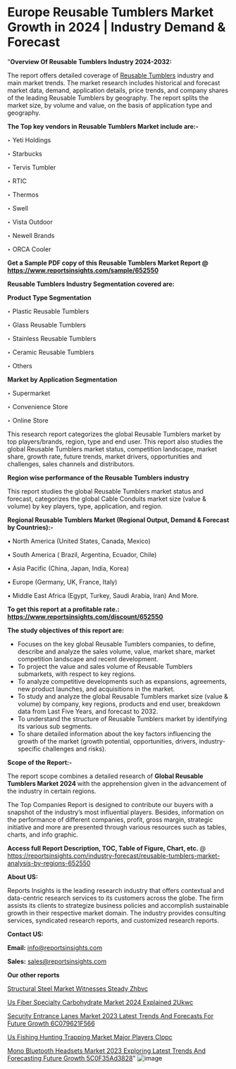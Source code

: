 # Europe Reusable Tumblers Market Growth in 2024 | Industry Demand & Forecast

"<strong>Overview Of Reusable Tumblers Industry 2024-2032:</strong>

The report offers detailed coverage of <a href=https://www.reportsinsights.com/sample/652550>Reusable Tumblers</a> industry and main market trends. The market research includes historical and forecast market data, demand, application details, price trends, and company shares of the leading Reusable Tumblers by geography. The report splits the market size, by volume and value, on the basis of application type and geography.

<strong>The Top key vendors in Reusable Tumblers Market include are:- </strong>

‣ Yeti Holdings

‣ Starbucks

‣ Tervis Tumbler

‣ RTIC

‣ Thermos

‣ Swell

‣ Vista Outdoor

‣ Newell Brands

‣ ORCA Cooler

<strong>Get a Sample PDF copy of this Reusable Tumblers Market Report </strong><strong>@ <a href=https://www.reportsinsights.com/sample/652550 style=color:#0000ff;>https://www.reportsinsights.com/sample/652550</a> </strong>

<strong>Reusable Tumblers Industry Segmentation covered are:</strong>

<strong>Product Type Segmentation</strong>

‣ Plastic Reusable Tumblers

‣ Glass Reusable Tumblers

‣ Stainless Reusable Tumblers

‣ Ceramic Reusable Tumblers

‣ Others

<strong>Market by Application Segmentation</strong>

‣ Supermarket

‣ Convenience Store

‣ Online Store

This research report categorizes the global Reusable Tumblers market by top players/brands, region, type and end user. This report also studies the global Reusable Tumblers market status, competition landscape, market share, growth rate, future trends, market drivers, opportunities and challenges, sales channels and distributors.

<strong>Region wise performance of the Reusable Tumblers industry</strong><strong> </strong>

This report studies the global Reusable Tumblers market status and forecast, categorizes the global Cable Conduits market size (value &amp; volume) by key players, type, application, and region. 

<strong>Regional Reusable Tumblers Market (Regional Output, Demand &amp; Forecast by Countries):-</strong>

• North America (United States, Canada, Mexico)

• South America ( Brazil, Argentina, Ecuador, Chile)

• Asia Pacific (China, Japan, India, Korea)

• Europe (Germany, UK, France, Italy)

• Middle East Africa (Egypt, Turkey, Saudi Arabia, Iran) And More.

<strong>To get this report at a profitable rate.: <a href=https://www.reportsinsights.com/discount/652550 style=color:#0000ff;>https://www.reportsinsights.com/discount/652550</a></strong>

<strong>The study objectives of this report are:</strong>
<ul>
  <li>Focuses on the key global Reusable Tumblers companies, to define, describe and analyze the sales volume, value, market share, market competition landscape and recent development.</li>
  <li>To project the value and sales volume of Reusable Tumblers submarkets, with respect to key regions.</li>
  <li>To analyze competitive developments such as expansions, agreements, new product launches, and acquisitions in the market.</li>
  <li>To study and analyze the global Reusable Tumblers market size (value &amp; volume) by company, key regions, products and end user, breakdown data from Last Five Years, and forecast to 2032.</li>
  <li>To understand the structure of Reusable Tumblers market by identifying its various sub segments.</li>
  <li>To share detailed information about the key factors influencing the growth of the market (growth potential, opportunities, drivers, industry-specific challenges and risks).</li>
</ul>
<strong>Scope of the Report:-</strong><strong> </strong>

The report scope combines a detailed research of <strong>Global Reusable Tumblers Market 2024 </strong>with the apprehension given in the advancement of the industry in certain regions.

The Top Companies Report is designed to contribute our buyers with a snapshot of the industry’s most influential players. Besides, information on the performance of different companies, profit, gross margin, strategic initiative and more are presented through various resources such as tables, charts, and info graphic.

<strong>Access full Report Description, TOC, Table of Figure, Chart, etc. </strong>@   <a href=https://reportsinsights.com/industry-forecast/reusable-tumblers-market-analysis-by-regions-652550 style=color:#0000ff;>https://reportsinsights.com/industry-forecast/reusable-tumblers-market-analysis-by-regions-652550</a>

<strong>About US:</strong>

Reports Insights is the leading research industry that offers contextual and data-centric research services to its customers across the globe. The firm assists its clients to strategize business policies and accomplish sustainable growth in their respective market domain. The industry provides consulting services, syndicated research reports, and customized research reports.

<strong>Contact US:</strong>

<p class=""""><b>Email:</b> <a href=mailto:info@reportsinsights.com>info@reportsinsights.com</a></p>
<p class=""""><b>Sales:</b> <a href=mailto:sales@reportsinsights.com>sales@reportsinsights.com</a></p>

<strong>Our other reports</strong>

<a href=https://www.linkedin.com/pulse/structural-steel-market-witnesses-steady-zhbvc/>Structural Steel Market Witnesses Steady Zhbvc</a>

<a href=https://www.linkedin.com/pulse/us-fiber-specialty-carbohydrate-market-2024-explained-2ukwc/>Us Fiber Specialty Carbohydrate Market 2024 Explained 2Ukwc</a>

<a href=https://medium.com/@jagruti.reportsinsights/security-entrance-lanes-market-2023-latest-trends-and-forecasts-for-future-growth-6c079621f566>Security Entrance Lanes Market 2023 Latest Trends And Forecasts For Future Growth 6C079621F566</a>

<a href=https://www.linkedin.com/pulse/us-fishing-hunting-trapping-market-major-players-clppc/>Us Fishing Hunting Trapping Market Major Players Clppc</a>

<a href=https://medium.com/@gd336335/mono-bluetooth-headsets-market-2023-exploring-latest-trends-and-forecasting-future-growth-5c0f35ad3828>Mono Bluetooth Headsets Market 2023 Exploring Latest Trends And Forecasting Future Growth 5C0F35Ad3828</a>"
![image](https://github.com/aanak123/RIMarketer1/assets/158471119/f254a973-e64e-439d-adf8-e90b911ece80)

